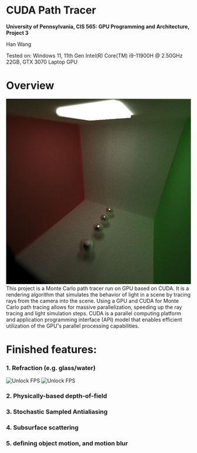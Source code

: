 CUDA Path Tracer
================

**University of Pennsylvania, CIS 565: GPU Programming and Architecture, Project 3**

Han Wang

Tested on: Windows 11, 11th Gen Intel(R) Core(TM) i9-11900H @ 2.50GHz 22GB, GTX 3070 Laptop GPU

# Overview
![Unlock FPS](img/cornell.2023-09-29_13-31-12z.1734samp.png)
This project is a Monte Carlo path tracer run on GPU based on CUDA. It is a rendering algorithm that simulates the behavior of light in a scene by tracing rays from the camera into the scene. Using a GPU and CUDA for Monte Carlo path tracing allows for massive parallelization, speeding up the ray tracing and light simulation steps. CUDA is a parallel computing platform and application programming interface (API) model that enables efficient utilization of the GPU's parallel processing capabilities.




# Finished features:

### 1. Refraction (e.g. glass/water)
![Unlock FPS](cornell.2023-09-29_09-07-59z.1028samp.png) ![Unlock FPS](cornell.2023-09-29_09-07-59z.1028samp.png)


### 2. Physically-based depth-of-field



### 3. Stochastic Sampled Antialiasing



### 4. Subsurface scattering



### 5. defining object motion, and motion blur

